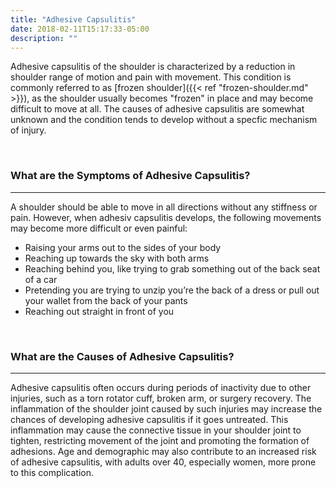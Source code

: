 ```yaml
---
title: "Adhesive Capsulitis"
date: 2018-02-11T15:17:33-05:00
description: ""
---
```


Adhesive capsulitis of the shoulder is characterized by a reduction in shoulder range of motion and pain with movement. This condition is commonly referred to as [frozen shoulder]({{< ref "frozen-shoulder.md" >}}), as the shoulder usually becomes "frozen" in place and may become difficult to move at all. The causes of adhesive capsulitis are somewhat unknown and the condition tends to develop without a specfic mechanism of injury.

<br>

### What are the Symptoms of Adhesive Capsulitis?
<hr>
A shoulder should be able to move in all directions without any stiffness or pain. However, when adhesiv capsulitis develops, the following movements may become more difficult or even painful:

* Raising your arms out to the sides of your body
* Reaching up towards the sky with both arms
* Reaching behind you, like trying to grab something out of the back seat of a car
* Pretending you are trying to unzip you’re the back of a dress or pull out your wallet from the back of your pants
* Reaching out straight in front of you

<br>

### What are the Causes of Adhesive Capsulitis?
<hr>
Adhesive capsulitis often occurs during periods of inactivity due to other injuries, such as a torn rotator cuff, broken arm, or surgery recovery. The inflammation of the shoulder joint caused by such injuries may increase the chances of developing adhesive capsulitis if it goes untreated. This inflammation may cause the connective 
tissue in your shoulder joint to tighten, restricting movement of the joint and promoting the formation of adhesions. Age and demographic may also contribute to an increased risk of adhesive capsulitis, with adults over 40, especially women, more prone to this complication. 
